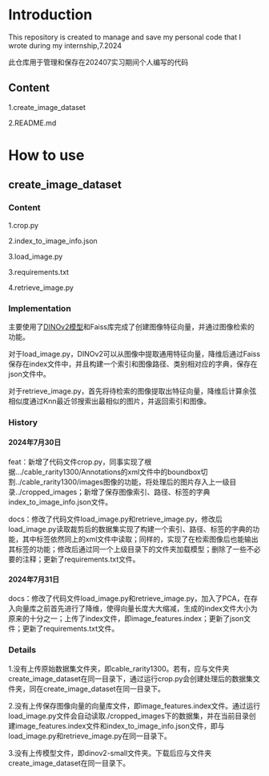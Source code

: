 # Introduction

This repository is created to manage and save my personal code that I wrote during my internship,7.2024  

此仓库用于管理和保存在202407实习期间个人编写的代码

## Content

1.create_image_dataset

2.README.md

# How to use

## create_image_dataset

### Content

1.crop.py

2.index_to_image_info.json

3.load_image.py

3.requirements.txt

4.retrieve_image.py

### Implementation

主要使用了[DINOv2模型](https://hf-mirror.com/facebook/dinov2-small)和Faiss库完成了创建图像特征向量，并通过图像检索的功能。  

对于load_image.py，DINOv2可以从图像中提取通用特征向量，降维后通过Faiss保存在index文件中，并且构建一个索引和图像路径、类别相对应的字典，保存在json文件中。  

对于retrieve_image.py，首先将待检索的图像提取出特征向量，降维后计算余弦相似度通过Knn最近邻搜索出最相似的图片，并返回索引和图像。

### History

#### 2024年7月30日

feat：新增了代码文件crop.py，同事实现了根据.../cable_rarity1300/Annotations的xml文件中的boundbox切割../cable_rarity1300/images图像的功能，将处理后的图片存入上一级目录../cropped_images；新增了保存图像索引、路径、标签的字典index_to_image_info.json文件。

docs：修改了代码文件load_image.py和retrieve_image.py，修改后load_image.py读取裁剪后的数据集实现了构建一个索引、路径、标签的字典的功能，其中标签依然同上的xml文件中读取；同样的，实现了在检索图像后也能输出其标签的功能；修改后通过同一个上级目录下的文件夹加载模型；删除了一些不必要的注释；更新了requirements.txt文件。 

#### 2024年7月31日
docs：修改了代码文件load_image.py和retrieve_image.py，加入了PCA，在存入向量库之前首先进行了降维，使得向量长度大大缩减，生成的index文件大小为原来的十分之一；上传了index文件，即image_features.index；更新了json文件；更新了requirements.txt文件。

### Details

1.没有上传原始数据集文件夹，即cable_rarity1300。若有，应与文件夹create_image_dataset在同一目录下，通过运行crop.py会创建处理后的数据集文件夹，同在create_image_dataset在同一目录下。

2.没有上传保存图像向量的向量库文件，即image_features.index文件。通过运行load_image.py文件会自动读取./cropped_images下的数据集，并在当前目录创建image_features.index文件和index_to_image_info.json文件，即与load_image.py和retrieve_image.py在同一目录下。

3.没有上传模型文件，即dinov2-small文件夹。下载后应与文件夹create_image_dataset在同一目录下。





